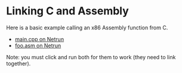 # Linking C and Assembly

Here is a basic example calling an x86 Assembly function from C.

 - [main.cpp on Netrun](https://lawlor.cs.uaf.edu/netrun/run?name=example_cpp&code=%23include%3Ccstdio%3E%0D%0A%0D%0Aextern%20%22C%22%20long%20foo%28%29%3B%0D%0A%0D%0Aint%20main%28%29%20%7B%0D%0A%20%20printf%28%22assembly%20returned%3A%20%25ld%5Cn%22%2C%20foo%28%29%29%3B%0D%0A%20%20return%200%3B%0D%0A%7D&lang=C%2B%2B0x&mach=skylake64&mode=main&input=&linkwith=example_asm&foo_ret=long&foo_arg0=void&orun=Run&orun=Grade&ocompile=Optimize&ocompile=Warnings)
 - [foo.asm on Netrun](https://lawlor.cs.uaf.edu/netrun/run?name=example_asm&code=section%20.text%0D%0Aglobal%20foo%0D%0A%0D%0Afoo%3A%0D%0A%20%20mov%20rax%2C%20%5Bmy_long%5D%0D%0A%20%20ret%0D%0A%0D%0Asection%20.data%0D%0Amy_long%3A%0D%0A%20%20dq%201783&lang=Assembly-NASM&mach=skylake64&mode=main&input=&linkwith=example_cpp&foo_ret=long&foo_arg0=void&orun=Run&orun=Grade&ocompile=Optimize&ocompile=Warnings)

Note: you must click and run both for them to work (they need to link together).
